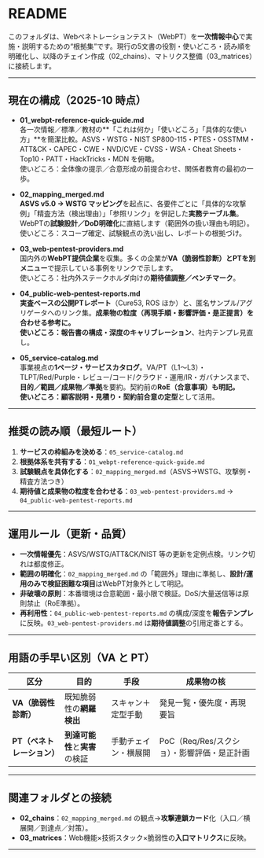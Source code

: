 # README

このフォルダは、Webペネトレーションテスト（WebPT）を**一次情報中心**で実施・説明するための“根拠集”です。現行の5文書の役割・使いどころ・読み順を明確化し、以降のチェイン作成（02_chains）、マトリクス整備（03_matrices）に接続します。

---

## 現在の構成（2025-10 時点）

- **01_webpt-reference-quick-guide.md**  
  各一次情報／標準／教材の**「これは何か」「使いどころ」「具体的な使い方」**を簡潔比較。ASVS・WSTG・NIST SP800-115・PTES・OSSTMM・ATT&CK・CAPEC・CWE・NVD/CVE・CVSS・WSA・Cheat Sheets・Top10・PATT・HackTricks・MDN を俯瞰。  
  使いどころ：全体像の提示／合意形成の前提合わせ、関係者教育の最初の一歩。

- **02_mapping_merged.md**  
  **ASVS v5.0 → WSTG マッピング**を起点に、各要件ごとに「具体的な攻撃例」「精査方法（検出理由）」「参照リンク」を併記した**実務テーブル集**。WebPTの**試験設計／DoD明確化**に直結します（範囲外の扱い理由も明記）。  
  使いどころ：スコープ確定、試験観点の洗い出し、レポートの根拠づけ。

- **03_web-pentest-providers.md**  
  国内外の**WebPT提供企業**を収集。多くの企業が**VA（脆弱性診断）とPTを別メニュー**で提示している事例をリンクで示します。  
  使いどころ：社内外ステークホルダ向けの**期待値調整／ベンチマーク**。

- **04_public-web-pentest-reports.md**  
  **実査ベースの公開PTレポート**（Cure53, ROS ほか）と、匿名サンプル/アグリゲータへのリンク集。**成果物の粒度（再現手順・影響評価・是正提言）**を合わせる参考に。  
  使いどころ：報告書の**構成・深度のキャリブレーション**、社内テンプレ見直し。

- **05_service-catalog.md**  
  事業視点の**1ページ・サービスカタログ**。VA/PT（L1〜L3）・TLPT/Red/Purple・レビュー/コード/クラウド・運用/IR・ガバナンスまで、**目的／範囲／成果物／準拠**を要約。契約前の**RoE（合意事項）**も明記。  
  使いどころ：顧客説明・見積り・契約前合意の**定型**として活用。

---

## 推奨の読み順（最短ルート）

1. **サービスの枠組みを決める**：`05_service-catalog.md`  
2. **根拠体系を共有する**：`01_webpt-reference-quick-guide.md`  
3. **試験観点を具体化する**：`02_mapping_merged.md`（ASVS→WSTG、攻撃例・精査方法つき）  
4. **期待値と成果物の粒度を合わせる**：`03_web-pentest-providers.md` → `04_public-web-pentest-reports.md`

---

## 運用ルール（更新・品質）

- **一次情報優先**：ASVS/WSTG/ATT&CK/NIST 等の更新を定例点検。リンク切れは都度修正。  
- **範囲の明確化**：`02_mapping_merged.md` の「範囲外」理由に準拠し、**設計/運用のみで検証困難な項目**はWebPT対象外として明記。  
- **非破壊の原則**：本番環境は合意範囲・最小限で検証。DoS/大量送信等は原則禁止（RoE準拠）。  
- **再利用性**：`04_public-web-pentest-reports.md` の構成/深度を**報告テンプレ**に反映。`03_web-pentest-providers.md` は**期待値調整**の引用定番とする。

---

## 用語の手早い区別（VA と PT）

| 区分 | 目的 | 手段 | 成果物の核 |
|---|---|---|---|
| **VA（脆弱性診断）** | 既知脆弱性の**網羅検出** | スキャン＋定型手動 | 発見一覧・優先度・再現要旨 |
| **PT（ペネトレーション）** | **到達可能性**と**実害**の検証 | 手動チェイン・横展開 | PoC（Req/Res/スクショ）・影響評価・是正計画 |

---

## 関連フォルダとの接続

- **02_chains**：`02_mapping_merged.md` の観点→**攻撃連鎖カード**化（入口／横展開／到達点／対策）。  
- **03_matrices**：Web機能×技術スタック×脆弱性の**入口マトリクス**に反映。  

---
